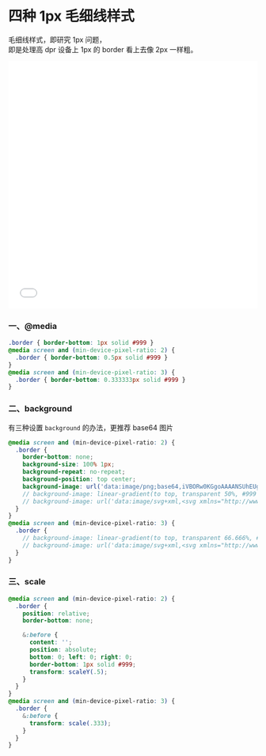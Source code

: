 # 四种 1px 毛细线样式

毛细线样式，即研究 1px 问题，  
即是处理高 dpr 设备上 1px 的 border 看上去像 2px 一样粗。

<iframe height="500" style="width: 100%;" scrolling="no" title="1px border" src="//codepen.io/foreverZ133/embed/OJLNezZ/?height=265&theme-id=0&default-tab=result" frameborder="no" allowtransparency="true" allowfullscreen="true">
  See the Pen <a href='https://codepen.io/foreverZ133/pen/OJLNezZ/'>1px border</a> by 张永恒
  (<a href='https://codepen.io/foreverZ133'>@foreverZ133</a>) on <a href='https://codepen.io'>CodePen</a>.
</iframe>

### 一、@media
```css
.border { border-bottom: 1px solid #999 }
@media screen and (min-device-pixel-ratio: 2) {
  .border { border-bottom: 0.5px solid #999 }
}
@media screen and (min-device-pixel-ratio: 3) {
  .border { border-bottom: 0.333333px solid #999 }
}
```

### 二、background

有三种设置 `background` 的办法，更推荐 base64 图片

```scss
@media screen and (min-device-pixel-ratio: 2) {
  .border {
    border-bottom: none;
    background-size: 100% 1px;
    background-repeat: no-repeat;
    background-position: top center;
    background-image: url('data:image/png;base64,iVBORw0KGgoAAAANSUhEUgAAAAEAAAACCAYAAACZgbYnAAAAAXNSR0IArs4c6QAAAARnQU1BAACxjwv8YQUAAAAJcEhZcwAADsMAAA7DAcdvqGQAAAAQSURBVBhXY5g5c+Z/BhAAABRcAsvqBShzAAAAAElFTkSuQmCC');
    // background-image: linear-gradient(to top, transparent 50%, #999 50%);
    // background-image: url('data:image/svg+xml,<svg xmlns="http://www.w3.org/2000/svg" height="1px"><rect y=".5" width="100%" height="0.5" fill="%23999" /></svg>');
  }
}
@media screen and (min-device-pixel-ratio: 3) {
  .border {
    // background-image: linear-gradient(to top, transparent 66.666%, #999 66.666%);
    // background-image: url('data:image/svg+xml,<svg xmlns="http://www.w3.org/2000/svg" height="1px"><rect y=".666" width="100%" height="0.333" fill="%23999" /></svg>');
  }
}
```

### 三、scale
```scss
@media screen and (min-device-pixel-ratio: 2) {
  .border {
    position: relative;
    border-bottom: none;

    &:before {
      content: '';
      position: absolute;
      bottom: 0; left: 0; right: 0;
      border-bottom: 1px solid #999;
      transform: scaleY(.5);
    }
  }
}
@media screen and (min-device-pixel-ratio: 3) {
  .border {
    &:before {
      transform: scale(.333);
    }
  }
}
```